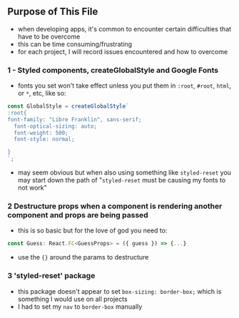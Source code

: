 ## Purpose of This File

- when developing apps, it's common to encounter certain difficulties that have to be overcome
- this can be time consuming/frustrating
- for each project, I will record issues encountered and how to overcome

### 1 - Styled components, createGlobalStyle and Google Fonts

- fonts you set won't take effect unless you put them in `:root`, `#root`, `html`, or `*`, etc, like so:

```js
const GlobalStyle = createGlobalStyle`
:root{
font-family: "Libre Franklin", sans-serif;
  font-optical-sizing: auto;
  font-weight: 500;
  font-style: normal;

}
`;
```

- may seem obvious but when also using something like `styled-reset` you may start down the path of "`styled-reset` must be causing my fonts to not work"

### 2 Destructure props when a component is rendering another component and props are being passed

- this is so basic but for the love of god you need to:

```js
const Guess: React.FC<GuessProps> = ({ guess }) => {...}
```

- use the `{}` around the params to destructure

### 3 'styled-reset' package

- this package doesn't appear to set `box-sizing: border-box;` which is something I would use on all projects
- I had to set my `nav` to `border-box` manually

